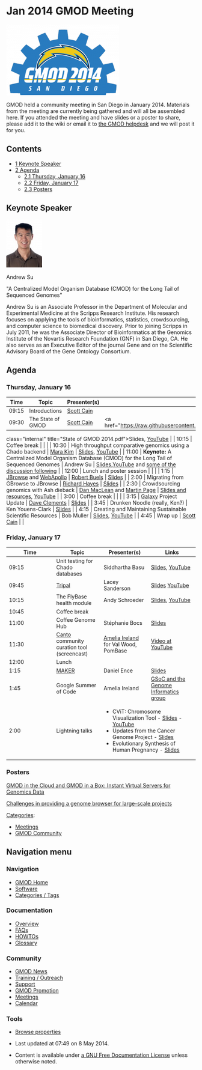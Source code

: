 



<span id="top"></span>




# <span dir="auto">Jan 2014 GMOD Meeting</span>











<img
src="https://raw.githubusercontent.com/GMOD/gmod.github.io/main/mediawiki/images/thumb/e/e1/2014-gmod-san-diego.png/300px-2014-gmod-san-diego.png"
srcset="https://raw.githubusercontent.com/GMOD/gmod.github.io/main/mediawiki/images/thumb/e/e1/2014-gmod-san-diego.png/450px-2014-gmod-san-diego.png 1.5x, https://raw.githubusercontent.com/GMOD/gmod.github.io/main/mediawiki/images/e/e1/2014-gmod-san-diego.png 2x"
width="300" height="188"
alt="January 2014 GMOD Community Meeting logo" />



GMOD held a community meeting in San Diego in January 2014. Materials
from the meeting are currently being gathered and will all be assembled
here. If you attended the meeting and have slides or a poster to share,
please add it to the wiki or email it to
<a href="mailto:help@gmod.org" class="external text" rel="nofollow">the
GMOD helpdesk</a> and we will post it for you.

  


## Contents



- [<span class="tocnumber">1</span> <span class="toctext">Keynote
  Speaker</span>](#Keynote_Speaker)
- [<span class="tocnumber">2</span>
  <span class="toctext">Agenda</span>](#Agenda)
  - [<span class="tocnumber">2.1</span> <span class="toctext">Thursday,
    January 16</span>](#Thursday.2C_January_16)
  - [<span class="tocnumber">2.2</span> <span class="toctext">Friday,
    January 17</span>](#Friday.2C_January_17)
  - [<span class="tocnumber">2.3</span>
    <span class="toctext">Posters</span>](#Posters)



## <span id="Keynote_Speaker" class="mw-headline">Keynote Speaker</span>


<a href="http://sulab.org/andrew-i-su-ph-d/" rel="nofollow"
title="Andrew Su"><img
src="https://raw.githubusercontent.com/GMOD/gmod.github.io/main/mediawiki/images/thumb/b/b2/AndrewSu.jpg/95px-AndrewSu.jpg"
srcset="https://raw.githubusercontent.com/GMOD/gmod.github.io/main/mediawiki/images/thumb/b/b2/AndrewSu.jpg/143px-AndrewSu.jpg 1.5x, https://raw.githubusercontent.com/GMOD/gmod.github.io/main/mediawiki/images/thumb/b/b2/AndrewSu.jpg/190px-AndrewSu.jpg 2x"
width="95" height="128" alt="Andrew Su" /></a>


Andrew Su


"A Centralized Model Organism Database (CMOD) for the Long Tail of
Sequenced Genomes"

Andrew Su is an Associate Professor in the Department of Molecular and
Experimental Medicine at the Scripps Research Institute. His research
focuses on applying the tools of bioinformatics, statistics,
crowdsourcing, and computer science to biomedical discovery. Prior to
joining Scripps in July 2011, he was the Associate Director of
Bioinformatics at the Genomics Institute of the Novartis Research
Foundation (GNF) in San Diego, CA. He also serves as an Executive Editor
of the journal Gene and on the Scientific Advisory Board of the Gene
Ontology Consortium.


## <span id="Agenda" class="mw-headline">Agenda</span>

### <span id="Thursday.2C_January_16" class="mw-headline">Thursday, January 16</span>

| Time | Topic | Presenter(s) | Presentation |
|----|----|----|----|
| 09:15 | Introductions | [Scott Cain](User%3AScott "User%3AScott") |  |
| 09:30 | The State of GMOD | [Scott Cain](User%3AScott "User%3AScott") | <a href="https://raw.githubusercontent.com/GMOD/gmod.github.io/main/mediawiki/images/a/a8/State_of_GMOD_2014.pdf"
class="internal" title="State of GMOD 2014.pdf">Slides</a>, <a href="http://youtu.be/8DXWzgag8R4" class="external text"
rel="nofollow">YouTube</a> |
| 10:15 | Coffee break |  |  |
| 10:30 | High throughput comparative genomics using a Chado backend | [Mara Kim](User%3AMara_Kim "User%3AMara Kim") | <a href="https://raw.githubusercontent.com/GMOD/gmod.github.io/main/mediawiki/images/f/f8/MaraKim_GMOD2014.pdf" class="internal"
title="MaraKim GMOD2014.pdf">Slides</a>, <a href="http://youtu.be/Soam8O3g1jg" class="external text"
rel="nofollow">YouTube</a> |
| 11:00 | **Keynote:** A Centralized Model Organism Database (CMOD) for the Long Tail of Sequenced Genomes | Andrew Su | <a href="https://raw.githubusercontent.com/GMOD/gmod.github.io/main/mediawiki/images/c/c0/AndrewSu_GMOD2014.pptx"
class="internal" title="AndrewSu GMOD2014.pptx">Slides</a>,<a href="https://www.youtube.com/watch?v=RVijs5ry05E"
class="external text" rel="nofollow">YouTube</a> and <a href="https://www.youtube.com/watch?v=dGHXo-iNsyU"
class="external text" rel="nofollow">some of the discussion
following</a> |
| 12:00 | Lunch and poster session |  |  |
| 1:15 | [JBrowse](JBrowse.1 "JBrowse") and [WebApollo](WebApollo.1 "WebApollo") | <a href="User%3ARBuels" class="mw-redirect" title="User%3ARBuels">Robert
Buels</a> | <a href="https://raw.githubusercontent.com/GMOD/gmod.github.io/main/mediawiki/images/3/37/RBuels_JBrowse_2014.pdf"
class="internal" title="RBuels JBrowse 2014.pdf">Slides</a> |
| 2:00 | Migrating from GBrowse to JBrowse | [Richard Hayes](User%3ARichard_Hayes "User%3ARichard Hayes") | <a href="https://raw.githubusercontent.com/GMOD/gmod.github.io/main/mediawiki/images/0/04/Richard_Hayes_2014.pdf"
class="internal" title="Richard Hayes 2014.pdf">Slides</a> |
| 2:30 | Crowdsourcing genomics with Ash dieback | <a href="http://www.tsl.ac.uk/profile/dan-maclean.asp"
class="external text" rel="nofollow">Dan MacLean</a> and <a href="http://www.tsl.ac.uk/profile/martin-page.asp"
class="external text" rel="nofollow">Martin Page</a> | <a
href="https://github.com/danmaclean/talks/tree/master/GMOD_san_diego_jan_2014"
class="external text" rel="nofollow">Slides and resources</a>, <a href="http://youtu.be/wjne4d32bbU" class="external text"
rel="nofollow">YouTube</a> |
| 3:00 | Coffee break |  |  |
| 3:15 | [Galaxy](Galaxy.1 "Galaxy") Project Update | [Dave Clements](User%3AClements "User%3AClements") | <a href="https://raw.githubusercontent.com/GMOD/gmod.github.io/main/mediawiki/images/d/d2/Dave_Clements_2014.pdf"
class="internal" title="Dave Clements 2014.pdf">Slides</a> |
| 3:45 | Drunken Noodle (really, Ken?) | Ken Youens-Clark | <a href="https://raw.githubusercontent.com/GMOD/gmod.github.io/main/mediawiki/images/6/6e/2014-KYClark-CMap.pdf"
class="internal" title="2014-KYClark-CMap.pdf">Slides</a> |
| 4:15 | Creating and Maintaining Sustainable Scientific Resources | Bob Muller | <a href="https://raw.githubusercontent.com/GMOD/gmod.github.io/main/mediawiki/images/0/0d/Bob_Muller_2014.pdf" class="internal"
title="Bob Muller 2014.pdf">Slides</a>, <a href="http://youtu.be/KsBZxiGsOps" class="external text"
rel="nofollow">YouTube</a> |
| 4:45 | Wrap up | [Scott Cain](User%3AScott "User%3AScott") |  |

### <span id="Friday.2C_January_17" class="mw-headline">Friday, January 17</span>

<table class="wikitable">
<colgroup>
<col style="width: 25%" />
<col style="width: 25%" />
<col style="width: 25%" />
<col style="width: 25%" />
</colgroup>
<thead>
<tr class="header">
<th>Time</th>
<th>Topic</th>
<th>Presenter(s)</th>
<th>Links</th>
</tr>
</thead>
<tbody>
<tr class="odd">
<td>09:15</td>
<td>Unit testing for Chado databases</td>
<td>Siddhartha Basu</td>
<td><a href="http://testgenomes.dictybase.org/test-chado.slide"
class="external text" rel="nofollow">Slides</a>, <a
href="http://youtu.be/9F6rskt3JRM" class="external text"
rel="nofollow">YouTube</a></td>
</tr>
<tr class="even">
<td>09:45</td>
<td><a href="Tripal.1" title="Tripal">Tripal</a></td>
<td>Lacey Sanderson</td>
<td><a href="https://raw.githubusercontent.com/GMOD/gmod.github.io/main/mediawiki/images/d/d0/Tripal-GMOD-2014.pptx"
class="internal" title="Tripal-GMOD-2014.pptx">Slides</a> <a
href="http://www.youtube.com/watch?v=qSwb3cGtzJg" class="external text"
rel="nofollow">YouTube</a></td>
</tr>
<tr class="odd">
<td>10:15</td>
<td>The FlyBase health module</td>
<td>Andy Schroeder</td>
<td><a href="https://raw.githubusercontent.com/GMOD/gmod.github.io/main/mediawiki/images/1/12/2014_Chado_health_module.pdf"
class="internal" title="2014 Chado health module.pdf">Slides</a>, <a
href="http://youtu.be/ahA4EYgY-G0" class="external text"
rel="nofollow">YouTube</a></td>
</tr>
<tr class="even">
<td>10:45</td>
<td colspan="3">Coffee break</td>
</tr>
<tr class="odd">
<td>11:00</td>
<td>Coffee Genome Hub</td>
<td>Stéphanie Bocs</td>
<td><a
href="http://gmod.org/mediawiki/index.php?title=Special:Upload&amp;wpDestFile=Stephanie_Bocs_2014.pdf"
class="new" title="Stephanie Bocs 2014.pdf">Slides</a></td>
</tr>
<tr class="even">
<td>11:30</td>
<td><a href="Canto" title="Canto">Canto</a> community curation tool
(screencast)</td>
<td><a href="User%3AGirlwithglasses" title="User%3AGirlwithglasses">Amelia
Ireland</a> for Val Wood, PomBase</td>
<td><a href="http://www.youtube.com/watch?v=-cj_PdJi68A"
class="external text" rel="nofollow">Video at YouTube</a></td>
</tr>
<tr class="odd">
<td>12:00</td>
<td colspan="3">Lunch</td>
</tr>
<tr class="even">
<td>1:15</td>
<td><a href="MAKER.1" title="MAKER">MAKER</a></td>
<td>Daniel Ence</td>
<td><a href="https://raw.githubusercontent.com/GMOD/gmod.github.io/main/mediawiki/images/4/4c/Daniel_Ence_2014.pptx"
class="internal" title="Daniel Ence 2014.pptx">Slides</a></td>
</tr>
<tr class="odd">
<td>1:45</td>
<td>Google Summer of Code</td>
<td>Amelia Ireland</td>
<td><a href="GSoC" title="GSoC">GSoC and the Genome Informatics
group</a></td>
</tr>
<tr class="even">
<td>2:00</td>
<td>Lightning talks</td>
<td colspan="2"><ul>
<li>CViT: Chromosome Visualization Tool - <a
href="https://raw.githubusercontent.com/GMOD/gmod.github.io/main/mediawiki/images/a/a1/Cvit_GMOD2014.pptx" class="internal"
title="Cvit GMOD2014.pptx">Slides</a> - <a
href="http://youtu.be/Ye2WVFwvmz0" class="external text"
rel="nofollow">YouTube</a></li>
<li>Updates from the Cancer Genome Project - <a
href="https://raw.githubusercontent.com/GMOD/gmod.github.io/main/mediawiki/images/e/e4/2014_CGP_updates.pdf" class="internal"
title="2014 CGP updates.pdf">Slides</a></li>
<li>Evolutionary Synthesis of Human Pregnancy - <a
href="https://raw.githubusercontent.com/GMOD/gmod.github.io/main/mediawiki/images/4/46/2014-McGary.pdf" class="internal"
title="2014-McGary.pdf">Slides</a></li>
</ul></td>
</tr>
</tbody>
</table>

### <span id="Posters" class="mw-headline">Posters</span>

<a href="https://raw.githubusercontent.com/GMOD/gmod.github.io/main/mediawiki/images/f/fb/Gitc-giab-poster.pdf" class="internal"
title="Gitc-giab-poster.pdf">GMOD in the Cloud and GMOD in a Box:
Instant Virtual Servers for Genomics Data</a>

<a href="https://raw.githubusercontent.com/GMOD/gmod.github.io/main/mediawiki/images/9/9c/2014_CGP_Poster.pdf" class="internal"
title="2014 CGP Poster.pdf">Challenges in providing a genome browser for
large-scale projects</a>




[Categories](Special%3ACategories "Special%3ACategories"):

- [Meetings](Category%3AMeetings "Category%3AMeetings")
- [GMOD Community](Category%3AGMOD_Community "Category%3AGMOD Community")






## Navigation menu









### Navigation



- <span id="n-GMOD-Home">[GMOD Home](Main_Page)</span>
- <span id="n-Software">[Software](GMOD_Components)</span>
- <span id="n-Categories-.2F-Tags">[Categories /
  Tags](Categories)</span>




### Documentation



- <span id="n-Overview">[Overview](Overview)</span>
- <span id="n-FAQs">[FAQs](Category%3AFAQ)</span>
- <span id="n-HOWTOs">[HOWTOs](Category%3AHOWTO)</span>
- <span id="n-Glossary">[Glossary](Glossary)</span>




### Community



- <span id="n-GMOD-News">[GMOD News](GMOD_News)</span>
- <span id="n-Training-.2F-Outreach">[Training /
  Outreach](Training_and_Outreach)</span>
- <span id="n-Support">[Support](Support)</span>
- <span id="n-GMOD-Promotion">[GMOD Promotion](GMOD_Promotion)</span>
- <span id="n-Meetings">[Meetings](Meetings)</span>
- <span id="n-Calendar">[Calendar](Calendar)</span>




### Tools

- <span id="t-smwbrowselink"><a href="Special%253ABrowse/Jan_2014_GMOD_Meeting" rel="smw-browse">Browse
  properties</a></span>



- <span id="footer-info-lastmod">Last updated at 07:49 on 8 May
  2014.</span>
<!-- - <span id="footer-info-viewcount">153,026 page views.</span> -->
- <span id="footer-info-copyright">Content is available under
  <a href="http://www.gnu.org/licenses/fdl-1.3.html" class="external"
  rel="nofollow">a GNU Free Documentation License</a> unless otherwise
  noted.</span>

<!-- -->



<!-- -->




